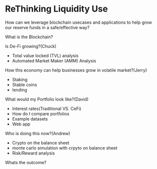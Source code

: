 # ReThinking Liquidity Use

How can we leverage blockchain usecases and applications to help grow our reserve funds in a safe/effective way?

What is the Blockchain?


Is De-Fi growing?(Chuck)
-   Total value locked (TVL) analysis
-   Automated Market Maker (AMM) Analysis

How this economy can help businesses grow in volatile market?(Jerry)
-	Staking
-	Stable coins
-	lending

What would my Portfolio look like?(David)
-   Interest rates(Traditional VS. CeFi)
-   How do I compare portfolios
-   Example datasets
-   Web app

Who is doing this now?(Andrew)
-   Crypto on the balance sheet
-   monte carlo simulation with crpyto on balance sheet
-   Risk/Reward analysis

Whats the outcome?
